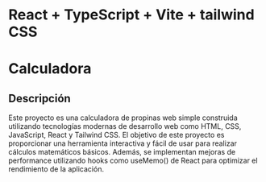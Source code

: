# React + TypeScript + Vite + tailwind CSS

# Calculadora
## Descripción
Este proyecto es una calculadora de propinas web simple construida utilizando tecnologías modernas de desarrollo web como HTML, CSS, JavaScript, React y Tailwind CSS. El objetivo de este proyecto es proporcionar una herramienta interactiva y fácil de usar para realizar cálculos matemáticos básicos. Además, se implementan mejoras de performance utilizando hooks como useMemo() de React para optimizar el rendimiento de la aplicación.
